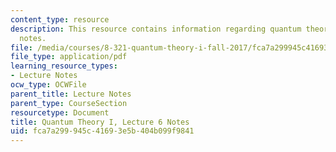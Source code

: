 ```yaml
---
content_type: resource
description: This resource contains information regarding quantum theory I, lecture
  notes.
file: /media/courses/8-321-quantum-theory-i-fall-2017/fca7a299945c41693e5b404b099f9841_MIT8_321F17_lec6.pdf
file_type: application/pdf
learning_resource_types:
- Lecture Notes
ocw_type: OCWFile
parent_title: Lecture Notes
parent_type: CourseSection
resourcetype: Document
title: Quantum Theory I, Lecture 6 Notes
uid: fca7a299-945c-4169-3e5b-404b099f9841
---
```

